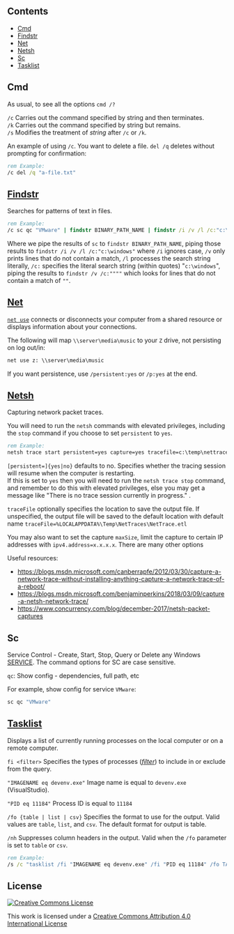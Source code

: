 ## Contents

* [Cmd](#cmd)
* [Findstr](#findstr)
* [Net](#net)
* [Netsh](#netsh)
* [Sc](#sc)
* [Tasklist](#tasklist)

## Cmd

As usual, to see all the options `cmd /?`  

`/c` Carries out the command specified by string and then terminates.  
`/k` Carries out the command specified by string but remains.  
`/s` Modifies the treatment of _string_ after `/c` or `/k`.

An example of using `/c`. You want to delete a file. `del /q` deletes without prompting for confirmation:

```bat
rem Example:
/c del /q "a-file.txt"
```

## [Findstr](https://docs.microsoft.com/en-us/windows-server/administration/windows-commands/findstr)

Searches for patterns of text in files.

```bat
rem Example:
/c sc qc "VMware" | findstr BINARY_PATH_NAME | findstr /i /v /l /c:"c:\windows" | findstr /v /c:""""
```

Where we pipe the results of `sc` to `findstr BINARY_PATH_NAME`, piping those results to `findstr /i /v /l /c:"c:\windows"` where `/i` ignores case, `/v` only prints lines that do not contain a match, `/l` processes the search string literally, `/c:` specifies the literal search string (within quotes) "`c:\windows`", piping the results to `findstr /v /c:""""` which looks for lines that do not contain a match of `""`.

## [Net](https://www.computerhope.com/nethlp.htm)

[`net use`](https://www.lifewire.com/net-use-command-2618096) connects or disconnects your computer from a shared resource or displays information about your connections.

The following will map `\\server\media\music` to your `Z` drive, not persisting on log out/in:

```bat
net use z: \\server\media\music
```

If you want persistence, use `/persistent:yes` or `/p:yes` at the end.

## [Netsh](https://docs.microsoft.com/en-us/previous-versions/windows/it-pro/windows-server-2012-R2-and-2012/jj129382(v=ws.11))

Capturing network packet traces.

You will need to run the `netsh` commands with elevated privileges, including the `stop` command if you choose to set `persistent` to `yes`.

```bat
rem Example:
netsh trace start persistent=yes capture=yes tracefile=c:\temp\nettrace-boot.etl
```

`[persistent=]{yes|no}` defaults to no. Specifies whether the tracing session will resume when the computer is restarting.  
If this is set to `yes` then you will need to run the `netsh trace stop` command, and remember to do this with elevated privileges, else you may get a message like "There is no trace session currently in progress." .

`traceFile` optionally specifies the location to save the output file. If unspecified, the output file will be saved to the default location with default name `traceFile=%LOCALAPPDATA%\Temp\NetTraces\NetTrace.etl`

You may also want to set the capture `maxSize`, limit the capture to certain IP addresses with `ipv4.address=x.x.x.x`. There are many other options

Useful resources:

* https://blogs.msdn.microsoft.com/canberrapfe/2012/03/30/capture-a-network-trace-without-installing-anything-capture-a-network-trace-of-a-reboot/
* https://blogs.msdn.microsoft.com/benjaminperkins/2018/03/09/capture-a-netsh-network-trace/
* https://www.concurrency.com/blog/december-2017/netsh-packet-captures

## Sc

Service Control - Create, Start, Stop, Query or Delete any Windows [SERVICE](https://ss64.com/nt/syntax-services.html). The command options for SC are case sensitive.

`qc`: Show config - dependencies, full path, etc

For example, show config for service `VMware`:

```bat
sc qc "VMware"
```

## [Tasklist](https://docs.microsoft.com/en-us/windows-server/administration/windows-commands/tasklist)

Displays a list of currently running processes on the local computer or on a remote computer.

`fi <filter>` Specifies the types of processes (_[filter](https://docs.microsoft.com/en-us/windows-server/administration/windows-commands/tasklist#filter-names-operators-and-values)_) to include in or exclude from the query.

`"IMAGENAME eq devenv.exe"`  Image name is equal to `devenv.exe` (VisualStudio).

`"PID eq 11184"` Process ID is equal to `11184`

`/fo {table | list | csv}` Specifies the format to use for the output. Valid values are `table`, `list`, and `csv`. The default format for output is table.

`/nh` Suppresses column headers in the output. Valid when the `/fo` parameter is set to `table` or `csv`.

```bat
rem Example:
/s /c "tasklist /fi "IMAGENAME eq devenv.exe" /fi "PID eq 11184" /fo TABLE /nh"
```





## License

[![Creative Commons License](http://i.creativecommons.org/l/by/4.0/88x31.png)](https://creativecommons.org/licenses/by/4.0/)

This work is licensed under a [Creative Commons Attribution 4.0 International License](http://creativecommons.org/licenses/by/4.0/)
